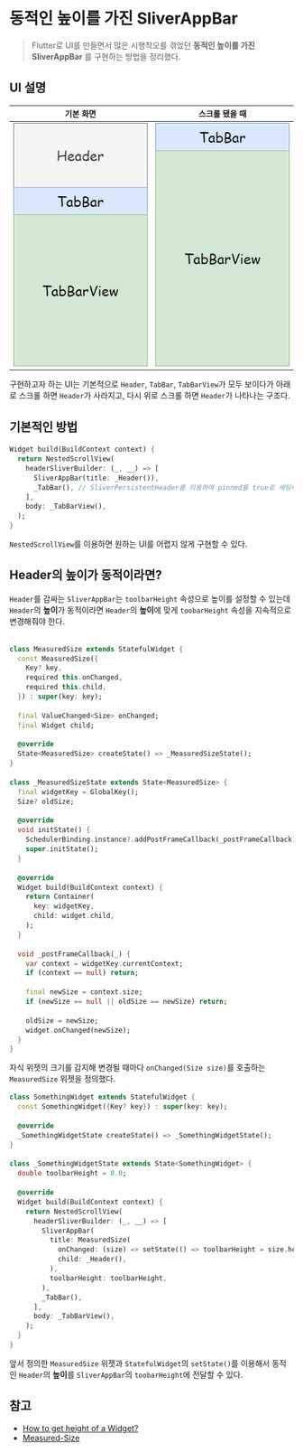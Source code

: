 # 동적인 높이를 가진 SliverAppBar

> Flutter로 UI를 만들면서 많은 시행착오를 겪었던 **동적인 높이를 가진 SliverAppBar** 를 구현하는 방법을 정리했다.

## UI 설명

|                           기본 화면                            |                           스크롤 됐을 때                            |
| :------------------------------------------------------------: | :-----------------------------------------------------------------: |
| ![기본 화면](images/sliver_app_bar_with_dynamic_height_01.png) | ![스크롤 됐을 때](images/sliver_app_bar_with_dynamic_height_02.png) |

구현하고자 하는 UI는 기본적으로 `Header`, `TabBar`, `TabBarView`가 모두 보이다가 아래로 스크롤 하면 `Header`가 사라지고, 다시 위로 스크롤 하면 `Header`가 나타나는 구조다.

## 기본적인 방법

```dart
Widget build(BuildContext context) {
  return NestedScrollView(
    headerSliverBuilder: (_, __) => [
      SliverAppBar(title: _Header()),
      _TabBar(), // SliverPersistentHeader를 이용하여 pinned를 true로 세팅해야 함
    ],
    body: _TabBarView(),
  );
}
```

`NestedScrollView`를 이용하면 원하는 UI를 어렵지 않게 구현할 수 있다.

## Header의 높이가 동적이라면?

`Header`를 감싸는 `SliverAppBar`는 `toolbarHeight` 속성으로 높이를 설정할 수 있는데 `Header`의 **높이**가 동적이라면 `Header`의 **높이**에 맞게 `toobarHeight` 속성을 지속적으로 변경해줘야 한다.

```dart

class MeasuredSize extends StatefulWidget {
  const MeasuredSize({
    Key? key,
    required this.onChanged,
    required this.child,
  }) : super(key: key);

  final ValueChanged<Size> onChanged;
  final Widget child;

  @override
  State<MeasuredSize> createState() => _MeasuredSizeState();
}

class _MeasuredSizeState extends State<MeasuredSize> {
  final widgetKey = GlobalKey();
  Size? oldSize;

  @override
  void initState() {
    SchedulerBinding.instance?.addPostFrameCallback(_postFrameCallback);
    super.initState();
  }

  @override
  Widget build(BuildContext context) {
    return Container(
      key: widgetKey,
      child: widget.child,
    );
  }

  void _postFrameCallback(_) {
    var context = widgetKey.currentContext;
    if (context == null) return;

    final newSize = context.size;
    if (newSize == null || oldSize == newSize) return;

    oldSize = newSize;
    widget.onChanged(newSize);
  }
}
```

자식 위젯의 크기를 감지해 변경될 때마다 `onChanged(Size size)`를 호출하는 `MeasuredSize` 위젯을 정의했다.

```dart
class SomethingWidget extends StatefulWidget {
  const SomethingWidget({Key? key}) : super(key: key);

  @override
  _SomethingWidgetState createState() => _SomethingWidgetState();
}

class _SomethingWidgetState extends State<SomethingWidget> {
  double toolbarHeight = 0.0;

  @override
  Widget build(BuildContext context) {
    return NestedScrollView(
      headerSliverBuilder: (_, __) => [
        SliverAppBar(
          title: MeasuredSize(
            onChanged: (size) => setState(() => toolbarHeight = size.height),
            child: _Header(),
          ),
          toolbarHeight: toolbarHeight,
        ),
        _TabBar(),
      ],
      body: _TabBarView(),
    );
  }
}
```

앞서 정의한 `MeasuredSize` 위젯과 `StatefulWidget`의 `setState()`를 이용해서 동적인 `Header`의 **높이**를 `SliverAppBar`의 `toobarHeight`에 전달할 수 있다.

## 참고

- [How to get height of a Widget?](https://stackoverflow.com/questions/49307677/how-to-get-height-of-a-widget)
- [Measured-Size](https://github.com/ayham95/Measured-Size)
